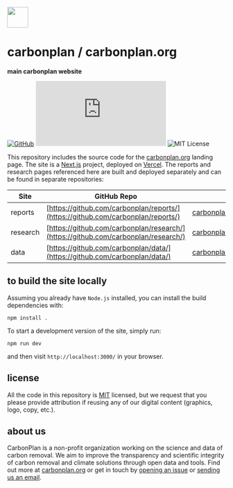 <img
  src='https://carbonplan-assets.s3.amazonaws.com/monogram/dark-small.png'
  height='48'
/>

# carbonplan / carbonplan.org

**main carbonplan website**

[![GitHub][github-badge]][github]
![Build Status][]
![MIT License][]

[github]: https://github.com/carbonplan/carbonplan.org
[github-badge]: https://flat.badgen.net/badge/-/github?icon=github&label
[build status]: https://flat.badgen.net/github/checks/carbonplan/carbonplan.org
[mit license]: https://flat.badgen.net/badge/license/MIT/blue

This repository includes the source code for the [carbonplan.org](https://carbonplan.org/) landing page. The site is a [Next.js](https://nextjs.org/) project, deployed on [Vercel](https://vercel.com/). The reports and research pages referenced here are built and deployed separately and can be found in separate repositories:

| Site     | GitHub Repo                                                                        | URL                                                        |
| -------- | ---------------------------------------------------------------------------------- | ---------------------------------------------------------- |
| reports  | [https://github.com/carbonplan/reports/](https://github.com/carbonplan/reports/)   | [carbonplan.org/reports](https://carbonplan.org/reports)   |
| research | [https://github.com/carbonplan/research/](https://github.com/carbonplan/research/) | [carbonplan.org/research](https://carbonplan.org/research) |
| data     | [https://github.com/carbonplan/data/](https://github.com/carbonplan/data/)         | [carbonplan.org/data](https://carbonplan.org/data)         |

## to build the site locally

Assuming you already have `Node.js` installed, you can install the build dependencies with:

```shell
npm install .
```

To start a development version of the site, simply run:

```shell
npm run dev
```

and then visit `http://localhost:3000/` in your browser.

## license

All the code in this repository is [MIT](https://choosealicense.com/licenses/mit/) licensed, but we request that you please provide attribution if reusing any of our digital content (graphics, logo, copy, etc.).

## about us

CarbonPlan is a non-profit organization working on the science and data of carbon removal. We aim to improve the transparency and scientific integrity of carbon removal and climate solutions through open data and tools. Find out more at [carbonplan.org](https://carbonplan.org/) or get in touch by [opening an issue](https://github.com/carbonplan/carbonplan.org/issues/new) or [sending us an email](mailto:hello@carbonplan.org).
